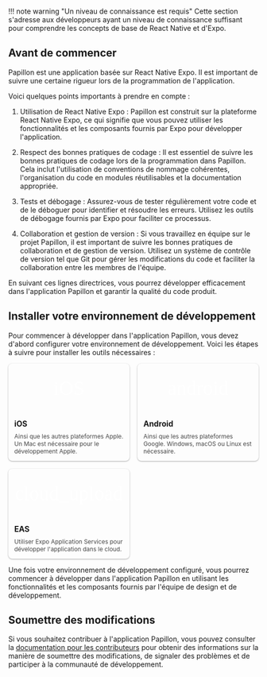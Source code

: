 # Introduction à Papillon

!!! note warning "Un niveau de connaissance est requis"
    Cette section s'adresse aux développeurs ayant un niveau de connaissance suffisant pour comprendre les concepts de base de React Native et d'Expo.

## Avant de commencer

Papillon est une application basée sur React Native Expo. Il est important de suivre une certaine rigueur lors de la programmation de l'application.

Voici quelques points importants à prendre en compte :

1. Utilisation de React Native Expo : Papillon est construit sur la plateforme React Native Expo, ce qui signifie que vous pouvez utiliser les fonctionnalités et les composants fournis par Expo pour développer l'application.

2. Respect des bonnes pratiques de codage : Il est essentiel de suivre les bonnes pratiques de codage lors de la programmation dans Papillon. Cela inclut l'utilisation de conventions de nommage cohérentes, l'organisation du code en modules réutilisables et la documentation appropriée.

3. Tests et débogage : Assurez-vous de tester régulièrement votre code et de le déboguer pour identifier et résoudre les erreurs. Utilisez les outils de débogage fournis par Expo pour faciliter ce processus.

4. Collaboration et gestion de version : Si vous travaillez en équipe sur le projet Papillon, il est important de suivre les bonnes pratiques de collaboration et de gestion de version. Utilisez un système de contrôle de version tel que Git pour gérer les modifications du code et faciliter la collaboration entre les membres de l'équipe.

En suivant ces lignes directrices, vous pourrez développer efficacement dans l'application Papillon et garantir la qualité du code produit.

## Installer votre environnement de développement

Pour commencer à développer dans l'application Papillon, vous devez d'abord configurer votre environnement de développement. Voici les étapes à suivre pour installer les outils nécessaires :

<div class="cards">
  <a href="/development/app/ios" class="card">
    <span class="material-symbols-outlined">
      iOS
    </span>
    <h3>iOS</h3>
    <p>
        Ainsi que les autres plateformes Apple. Un Mac est nécessaire pour le développement Apple.
    </p>
  </a>
  <a href="/development/app/android" class="card">
    <span class="material-symbols-outlined">
      android
    </span>
    <h3>Android</h3>
    <p>
        Ainsi que les autres plateformes Google. Windows, macOS ou Linux est nécessaire.
    </p>
  </a>
  <a href="/development/app/eas" class="card">
    <span class="material-symbols-outlined">
      cloud_upload
    </span>
    <h3>EAS</h3>
    <p>
      Utiliser Expo Application Services pour développer l'application dans le cloud.
    </p>
  </a>
</div>

Une fois votre environnement de développement configuré, vous pourrez commencer à développer dans l'application Papillon en utilisant les fonctionnalités et les composants fournis par l'équipe de design et de développement.

## Soumettre des modifications

Si vous souhaitez contribuer à l'application Papillon, vous pouvez consulter la [documentation pour les contributeurs](/contribute/intro) pour obtenir des informations sur la manière de soumettre des modifications, de signaler des problèmes et de participer à la communauté de développement.


<style>
  @import url('https://fonts.googleapis.com/css2?family=Material+Symbols+Outlined');

  .material-symbols-outlined {
    font-family: 'Material Symbols Outlined';
    font-weight: normal;
    font-style: normal;
    font-size: 24px;  /* Preferred icon size */
    display: inline-block;
    line-height: 1;
    text-transform: none;
    letter-spacing: normal;
    word-wrap: normal;
    white-space: nowrap;
    direction: ltr;
  }

  #_1, h1 {
    visibility: hidden;
  }
  .head_container {
    display: flex;
    align-items: center;
    justify-content: flex-start;
    gap: 16px;
    margin-bottom: 24px;
    margin-top: -78px;
  }
  .logo_main {
    width: 60px;
    height: 60px;
  }
  .head_title {
    display: flex;
    flex-direction: column;
    gap: 4px;
  }
  .head_title_1 {
    margin: 0;
    font-size: 1.3em;
    line-height: 1.2;
    font-weight: bold;
  }

  .head_title_2 {
    margin: 0;
    font-size: 1em;
    line-height: 1.2;
    opacity: 0.7;
  }

  .cards {
    display: grid;
    grid-template-columns: repeat(auto-fill, minmax(200px, 1fr));
    gap: 16px;
  }

  .card {
    display: flex;
    flex-direction: column;
    gap: 0px;
    padding: 0px;
    border-radius: 8px;

    background-color: var(--md-admonition-bg-color);
    border: 1px solid var(--md-default-fg-color--lighter);

    text-decoration: none;
    color: var(--md-default-fg-color);

    overflow: hidden;

    box-shadow: 0px 1px 3px #00000055;
  }

  .card:hover {
    box-shadow: 0px 2px 6px #00000055;
    transform: translateY(-2px);
  }

  .card * {
    margin: 0;
    padding: 0;
    text-decoration: none;
    color: var(--md-default-fg-color);
  }

  .card .material-symbols-outlined {
    padding: 10px;
    background-color: var(--md-primary-fg-color);

    height: 80px;

    display: flex;
    align-items: center;
    justify-content: center;
    
    color: #fff;
    font-size: 40px;
  }

  .card_secondary .material-symbols-outlined {
    background-color: var(--md-default-fg-color--lightest);
    color: var(--md-admonition-fg-color);
  }

  .card h3 {
    font-size: 1.1em;
    font-weight: bold;
    text-align: left;
    margin: 12px 12px;
    padding: 0;
    margin-bottom: 8px;
  }

  .card p {
    font-size: 0.85em;
    opacity: 0.8;
    text-align: left;
    margin: 0 12px;
    padding: 0;
    margin-bottom: 12px;
  }
</style>
